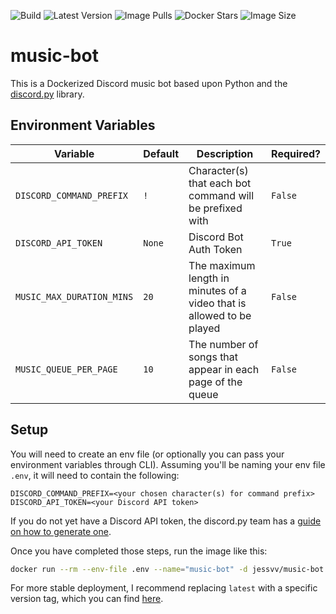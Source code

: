 ![Build](https://img.shields.io/github/workflow/status/Jess-v/music-bot/Build%20and%20Publish%20Image) 
![Latest Version](https://img.shields.io/docker/v/jessvv/music-bot?sort=semver)
![Image Pulls](https://img.shields.io/docker/pulls/jessvv/music-bot)
![Docker Stars](https://img.shields.io/docker/stars/jessvv/music-bot)
![Image Size](https://img.shields.io/docker/image-size/jessvv/music-bot)

# music-bot
This is a Dockerized Discord music bot based upon Python and the [discord.py](https://discordpy.readthedocs.io/en/stable/) library. 

## Environment Variables

| Variable                 | Default | Description                                                           | Required? |
|--------------------------|---------|-----------------------------------------------------------------------|-----------|
| `DISCORD_COMMAND_PREFIX` | `!`     | Character(s) that each bot command will be prefixed with              | `False`   |
| `DISCORD_API_TOKEN`      | `None`  | Discord Bot Auth Token                                                | `True`    |
| `MUSIC_MAX_DURATION_MINS`| `20`    | The maximum length in minutes of a video that is allowed to be played | `False`   |
| `MUSIC_QUEUE_PER_PAGE`   | `10`    | The number of songs that appear in each page of the queue             | `False`   |

## Setup

You will need to create an env file (or optionally you can pass your environment variables through CLI). Assuming you'll be naming your env file `.env`, it will need to contain the following:

```env
DISCORD_COMMAND_PREFIX=<your chosen character(s) for command prefix>
DISCORD_API_TOKEN=<your Discord API token>
```

If you do not yet have a Discord API token, the discord.py team has a [guide on how to generate one](https://discordpy.readthedocs.io/en/stable/discord.html).

Once you have completed those steps, run the image like this:

```bash
docker run --rm --env-file .env --name="music-bot" -d jessvv/music-bot:latest
```

For more stable deployment, I recommend replacing `latest` with a specific version tag, which you can find [here](https://hub.docker.com/r/jessvv/music-bot/tags).
